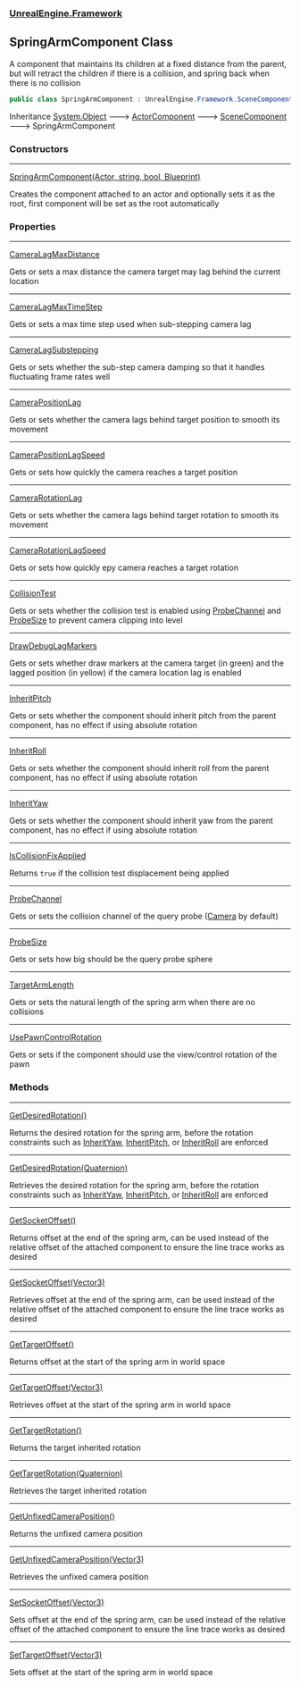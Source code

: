 ### [UnrealEngine.Framework](UnrealEngine_Framework.md 'UnrealEngine.Framework')
## SpringArmComponent Class
A component that maintains its children at a fixed distance from the parent, but will retract the children if there is a collision, and spring back when there is no collision  
```csharp
public class SpringArmComponent : UnrealEngine.Framework.SceneComponent
```

Inheritance [System.Object](https://docs.microsoft.com/en-us/dotnet/api/System.Object 'System.Object') &#129106; [ActorComponent](ActorComponent.md 'UnrealEngine.Framework.ActorComponent') &#129106; [SceneComponent](SceneComponent.md 'UnrealEngine.Framework.SceneComponent') &#129106; SpringArmComponent  
### Constructors

***
[SpringArmComponent(Actor, string, bool, Blueprint)](SpringArmComponent_SpringArmComponent(Actor_string_bool_Blueprint).md 'UnrealEngine.Framework.SpringArmComponent.SpringArmComponent(UnrealEngine.Framework.Actor, string, bool, UnrealEngine.Framework.Blueprint)')

Creates the component attached to an actor and optionally sets it as the root, first component will be set as the root automatically  
### Properties

***
[CameraLagMaxDistance](SpringArmComponent_CameraLagMaxDistance.md 'UnrealEngine.Framework.SpringArmComponent.CameraLagMaxDistance')

Gets or sets a max distance the camera target may lag behind the current location  

***
[CameraLagMaxTimeStep](SpringArmComponent_CameraLagMaxTimeStep.md 'UnrealEngine.Framework.SpringArmComponent.CameraLagMaxTimeStep')

Gets or sets a max time step used when sub-stepping camera lag  

***
[CameraLagSubstepping](SpringArmComponent_CameraLagSubstepping.md 'UnrealEngine.Framework.SpringArmComponent.CameraLagSubstepping')

Gets or sets whether the sub-step camera damping so that it handles fluctuating frame rates well  

***
[CameraPositionLag](SpringArmComponent_CameraPositionLag.md 'UnrealEngine.Framework.SpringArmComponent.CameraPositionLag')

Gets or sets whether the camera lags behind target position to smooth its movement  

***
[CameraPositionLagSpeed](SpringArmComponent_CameraPositionLagSpeed.md 'UnrealEngine.Framework.SpringArmComponent.CameraPositionLagSpeed')

Gets or sets how quickly the camera reaches a target position  

***
[CameraRotationLag](SpringArmComponent_CameraRotationLag.md 'UnrealEngine.Framework.SpringArmComponent.CameraRotationLag')

Gets or sets whether the camera lags behind target rotation to smooth its movement  

***
[CameraRotationLagSpeed](SpringArmComponent_CameraRotationLagSpeed.md 'UnrealEngine.Framework.SpringArmComponent.CameraRotationLagSpeed')

Gets or sets how quickly еру camera reaches a target rotation  

***
[CollisionTest](SpringArmComponent_CollisionTest.md 'UnrealEngine.Framework.SpringArmComponent.CollisionTest')

Gets or sets whether the collision test is enabled using [ProbeChannel](SpringArmComponent_ProbeChannel.md 'UnrealEngine.Framework.SpringArmComponent.ProbeChannel') and [ProbeSize](SpringArmComponent_ProbeSize.md 'UnrealEngine.Framework.SpringArmComponent.ProbeSize') to prevent camera clipping into level  

***
[DrawDebugLagMarkers](SpringArmComponent_DrawDebugLagMarkers.md 'UnrealEngine.Framework.SpringArmComponent.DrawDebugLagMarkers')

Gets or sets whether draw markers at the camera target (in green) and the lagged position (in yellow) if the camera location lag is enabled  

***
[InheritPitch](SpringArmComponent_InheritPitch.md 'UnrealEngine.Framework.SpringArmComponent.InheritPitch')

Gets or sets whether the component should inherit pitch from the parent component, has no effect if using absolute rotation  

***
[InheritRoll](SpringArmComponent_InheritRoll.md 'UnrealEngine.Framework.SpringArmComponent.InheritRoll')

Gets or sets whether the component should inherit roll from the parent component, has no effect if using absolute rotation  

***
[InheritYaw](SpringArmComponent_InheritYaw.md 'UnrealEngine.Framework.SpringArmComponent.InheritYaw')

Gets or sets whether the component should inherit yaw from the parent component, has no effect if using absolute rotation  

***
[IsCollisionFixApplied](SpringArmComponent_IsCollisionFixApplied.md 'UnrealEngine.Framework.SpringArmComponent.IsCollisionFixApplied')

Returns `true` if the collision test displacement being applied  

***
[ProbeChannel](SpringArmComponent_ProbeChannel.md 'UnrealEngine.Framework.SpringArmComponent.ProbeChannel')

Gets or sets the collision channel of the query probe ([Camera](CollisionChannel.md#UnrealEngine_Framework_CollisionChannel_Camera 'UnrealEngine.Framework.CollisionChannel.Camera') by default)  

***
[ProbeSize](SpringArmComponent_ProbeSize.md 'UnrealEngine.Framework.SpringArmComponent.ProbeSize')

Gets or sets how big should be the query probe sphere  

***
[TargetArmLength](SpringArmComponent_TargetArmLength.md 'UnrealEngine.Framework.SpringArmComponent.TargetArmLength')

Gets or sets the natural length of the spring arm when there are no collisions  

***
[UsePawnControlRotation](SpringArmComponent_UsePawnControlRotation.md 'UnrealEngine.Framework.SpringArmComponent.UsePawnControlRotation')

Gets or sets if the component should use the view/control rotation of the pawn  
### Methods

***
[GetDesiredRotation()](SpringArmComponent_GetDesiredRotation().md 'UnrealEngine.Framework.SpringArmComponent.GetDesiredRotation()')

Returns the desired rotation for the spring arm, before the rotation constraints such as [InheritYaw](SpringArmComponent_InheritYaw.md 'UnrealEngine.Framework.SpringArmComponent.InheritYaw'), [InheritPitch](SpringArmComponent_InheritPitch.md 'UnrealEngine.Framework.SpringArmComponent.InheritPitch'), or [InheritRoll](SpringArmComponent_InheritRoll.md 'UnrealEngine.Framework.SpringArmComponent.InheritRoll') are enforced  

***
[GetDesiredRotation(Quaternion)](SpringArmComponent_GetDesiredRotation(Quaternion).md 'UnrealEngine.Framework.SpringArmComponent.GetDesiredRotation(System.Numerics.Quaternion)')

Retrieves the desired rotation for the spring arm, before the rotation constraints such as [InheritYaw](SpringArmComponent_InheritYaw.md 'UnrealEngine.Framework.SpringArmComponent.InheritYaw'), [InheritPitch](SpringArmComponent_InheritPitch.md 'UnrealEngine.Framework.SpringArmComponent.InheritPitch'), or [InheritRoll](SpringArmComponent_InheritRoll.md 'UnrealEngine.Framework.SpringArmComponent.InheritRoll') are enforced  

***
[GetSocketOffset()](SpringArmComponent_GetSocketOffset().md 'UnrealEngine.Framework.SpringArmComponent.GetSocketOffset()')

Returns offset at the end of the spring arm, can be used instead of the relative offset of the attached component to ensure the line trace works as desired  

***
[GetSocketOffset(Vector3)](SpringArmComponent_GetSocketOffset(Vector3).md 'UnrealEngine.Framework.SpringArmComponent.GetSocketOffset(System.Numerics.Vector3)')

Retrieves offset at the end of the spring arm, can be used instead of the relative offset of the attached component to ensure the line trace works as desired  

***
[GetTargetOffset()](SpringArmComponent_GetTargetOffset().md 'UnrealEngine.Framework.SpringArmComponent.GetTargetOffset()')

Returns offset at the start of the spring arm in world space  

***
[GetTargetOffset(Vector3)](SpringArmComponent_GetTargetOffset(Vector3).md 'UnrealEngine.Framework.SpringArmComponent.GetTargetOffset(System.Numerics.Vector3)')

Retrieves offset at the start of the spring arm in world space  

***
[GetTargetRotation()](SpringArmComponent_GetTargetRotation().md 'UnrealEngine.Framework.SpringArmComponent.GetTargetRotation()')

Returns the target inherited rotation  

***
[GetTargetRotation(Quaternion)](SpringArmComponent_GetTargetRotation(Quaternion).md 'UnrealEngine.Framework.SpringArmComponent.GetTargetRotation(System.Numerics.Quaternion)')

Retrieves the target inherited rotation  

***
[GetUnfixedCameraPosition()](SpringArmComponent_GetUnfixedCameraPosition().md 'UnrealEngine.Framework.SpringArmComponent.GetUnfixedCameraPosition()')

Returns the unfixed camera position  

***
[GetUnfixedCameraPosition(Vector3)](SpringArmComponent_GetUnfixedCameraPosition(Vector3).md 'UnrealEngine.Framework.SpringArmComponent.GetUnfixedCameraPosition(System.Numerics.Vector3)')

Retrieves the unfixed camera position  

***
[SetSocketOffset(Vector3)](SpringArmComponent_SetSocketOffset(Vector3).md 'UnrealEngine.Framework.SpringArmComponent.SetSocketOffset(System.Numerics.Vector3)')

Sets offset at the end of the spring arm, can be used instead of the relative offset of the attached component to ensure the line trace works as desired  

***
[SetTargetOffset(Vector3)](SpringArmComponent_SetTargetOffset(Vector3).md 'UnrealEngine.Framework.SpringArmComponent.SetTargetOffset(System.Numerics.Vector3)')

Sets offset at the start of the spring arm in world space  
